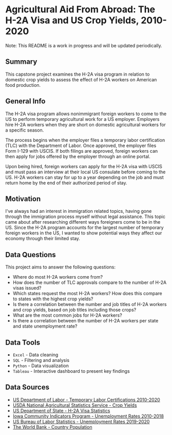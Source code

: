 # Agricultural Aid From Abroad: The H-2A Visa and US Crop Yields, 2010-2020

Note: This README is a work in progress and will be updated periodically.

## Summary

This capstone project examines the H-2A visa program in relation to domestic crop yields to assess the effect of H-2A workers on American food production.


## General Info

The H-2A visa program allows nonimmigrant foreign workers to come to the US to perform temporary agricultural work for a US employer. Employers hire H-2A workers when they are short on domestic agricultural workers for a specific season.

The process begins when the employer files a temporary labor certification (TLC) with the Department of Labor. Once approved, the employer files Form I-129 with USCIS. If both filings are approved, foreign workers can then apply for jobs offered by the employer through an online portal.

Upon being hired, foreign workers can apply for the H-2A visa with USCIS and must pass an interview at their local US consulate before coming to the US. H-2A workers can stay for up to a year depending on the job and must return home by the end of their authorized period of stay.

## Motivation

I've always had an interest in immigration related topics, having gone through the immigration process myself without legal assistance. This topic came about after researching different ways foreigners come to be in the US. Since the H-2A program accounts for the largest number of temporary foreign workers in the US, I wanted to show potential ways they affect our economy through their limited stay.


## Data Questions

This project aims to answer the following questions:

- Where do most H-2A workers come from?
- How does the number of TLC approvals compare to the number of H-2A visas issued?
- Which states request the most H-2A workers? How does this compare to states with the highest crop yields?
- Is there a correlation between the number and job titles of H-2A workers and crop yields, based on job titles including those crops?
- What are the most common jobs for H-2A workers?
- Is there a correlation between the number of H-2A workers per state and state unemployment rate?


## Data Tools

- `Excel` - Data cleaning
- `SQL` - Filtering and analysis
- `Python` - Data visualization
- `Tableau` - Interactive dashboard to present key findings


## Data Sources

- [US Department of Labor - Temporary Labor Certifications 2010-2020](https://www.dol.gov/agencies/eta/foreign-labor/performance)
- [USDA National Agricultural Statistics Service - Crop Yields](https://quickstats.nass.usda.gov/)
- [US Department of State - H-2A Visa Statistics](https://travel.state.gov/content/travel/en/legal/visa-law0/visa-statistics/nonimmigrant-visa-statistics.html)
- [Iowa Community Indicators Program - Unemployment Rates 2010-2018](https://www.icip.iastate.edu/tables/employment/unemployment-states)
- [US Bureau of Labor Statistics - Unemployment Rates 2019-2020](https://www.bls.gov/lau/tables.htm)
- [The World Bank - Country Population](https://data.worldbank.org/indicator/SP.POP.TOTL)